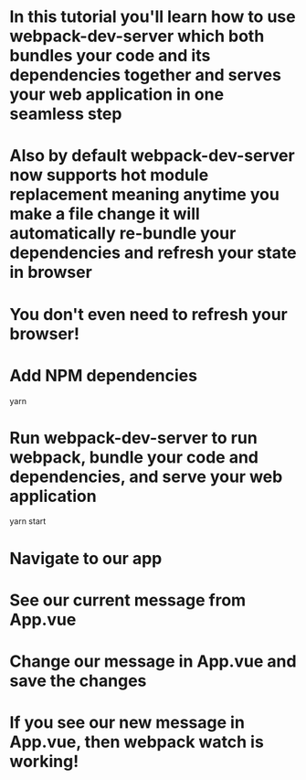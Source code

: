 # In this tutorial you'll learn how to use webpack-dev-server which both bundles your code and its dependencies together and serves your web application in one seamless step

# Also by default webpack-dev-server now supports hot module replacement meaning anytime you make a file change it will automatically re-bundle your dependencies and refresh your state in browser

# You don't even need to refresh your browser!

# Add NPM dependencies
yarn

# Run webpack-dev-server to run webpack, bundle your code and dependencies, and serve your web application
yarn start

# Navigate to our app

# See our current message from App.vue

# Change our message in App.vue and save the changes

# If you see our new message in App.vue, then webpack watch is working!

